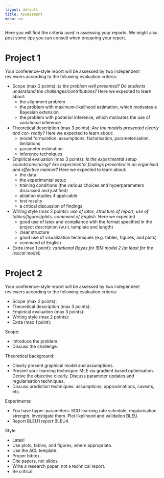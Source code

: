 ```yaml
---
layout: default
title: Assessment
menu: no
---
```


Here you will find the criteria used in assessing your reports. We might also post some tips you can consult when preparing your report.

# Project 1

Your conference-style report will be assessed by two independent reviewers according to the following evaluation criteria:

* Scope (max 2 points): *Is the problem well presented? Do students understand the challenges/contributions?* Here we expected to learn about:
    * the alignment problem
    * the problem with maximum-likelihood estimation, which motivates a Bayesian extension
    * the problem with posterior inference, which motivates the use of variational inference
* Theoretical description (max 3 points): *Are the models presented clearly and cor- rectly?* Here we expected to learn about:
    * model formulation: assumptions, factorisation, parameterisation, limitations
    * parameter estimation
    * inference techniques
* Empirical evaluation (max 3 points): *Is the experimental setup sound/convincing? Are experimental findings presented in an organised and effective manner?* Here we expected to learn about:
    * the data
    * the experimental setup
    * training conditions (the various choices and hyperparameters discussed and justified)
    * ablation studies if applicable
    * test results
    * a critical discussion of findings
* Writing style (max 2 points): *use of latex, structure of report, use of tables/figures/plots, command of English.* Here we expected
    * good use of latex and compliance with the format specified in the project description (w.r.t. template and length)
    * clear structure
    * good use of visualization techniques (e.g. tables, figures, and plots)
    * command of English
* Extra (max 1 point): *variational Bayes for IBM model 2 (at least for the lexical model)*


# Project 2

Your conference-style report will be assessed by two independent reviewers according to the following evaluation criteria:

* Scope (max 2 points): 
* Theoretical description (max 3 points):
* Empirical evaluation (max 3 points): 
* Writing style (max 2 points): 
* Extra (max 1 point): 

Scope:

* Introduce the problem.
* Discuss the challenge.

Theoretical background:

* Clearly present graphical model and assumptions.
* Present your learning technique: MLE via gradient based optimisation. Derive the objective clearly. Discuss parameter updates and regularisation techniques.
* Discuss prediction techniques: assumptions, approximations, caveats, etc.

Experiments:

* You have hyper-parameters: SGD learning rate schedule, regularisation strength. Investigate them. Plot likelihood and validation BLEU.
* Report BLEU1 report BLEU4.

Style:

* Latex! 
* Use plots, tables, and figures, where appropriate.
* Use the ACL template.
* Proper bibtex.
* Cite papers, not slides.
* Write a research paper, not a technical report.
* Be critical.
